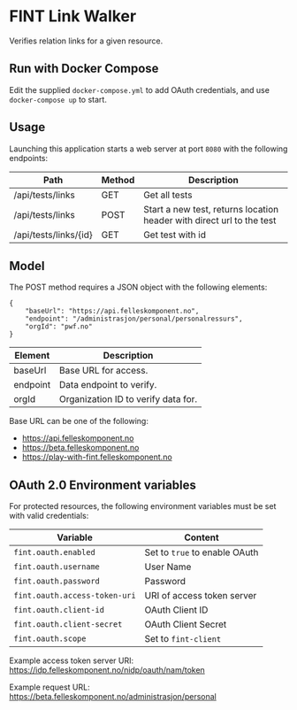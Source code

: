 # FINT Link Walker

Verifies relation links for a given resource.

## Run with Docker Compose

Edit the supplied `docker-compose.yml` to add OAuth credentials, and use `docker-compose up` to start.

## Usage

Launching this application starts a web server at port `8080` with the following endpoints:

| Path                    | Method    | Description       |
|-------------------------|-----------|-------------------|
| /api/tests/links        | GET       | Get all tests     |
| /api/tests/links        | POST      | Start a new test, returns location header with direct url to the test  |
| /api/tests/links/{id}   | GET       | Get test with id  |

## Model

The POST method requires a JSON object with the following elements:

    {
        "baseUrl": "https://api.felleskomponent.no",
        "endpoint": "/administrasjon/personal/personalressurs",
        "orgId": "pwf.no"
    }
    
| Element  | Description                         |
|----------|-------------------------------------|
| baseUrl  | Base URL for access.                |
| endpoint | Data endpoint to verify.            |
| orgId    | Organization ID to verify data for. |

Base URL can be one of the following:
  - https://api.felleskomponent.no                   
  - https://beta.felleskomponent.no                  
  - https://play-with-fint.felleskomponent.no        


## OAuth 2.0 Environment variables

For protected resources, the following environment variables must be set with valid credentials:

| Variable                      | Content                                           |
|-------------------------------|---------------------------------------------------|
| `fint.oauth.enabled`          | Set to `true` to enable OAuth                     | 
| `fint.oauth.username`         | User Name                                         |
| `fint.oauth.password`         | Password                                          |
| `fint.oauth.access-token-uri` | URI of access token server                        |
| `fint.oauth.client-id`        | OAuth Client ID                                   |
| `fint.oauth.client-secret`    | OAuth Client Secret                               |
| `fint.oauth.scope`            | Set to `fint-client`                              |

Example access token server URI: https://idp.felleskomponent.no/nidp/oauth/nam/token

Example request URL: https://beta.felleskomponent.no/administrasjon/personal

